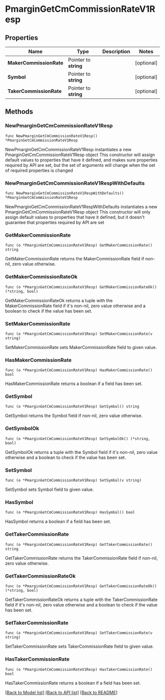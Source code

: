 # PmarginGetCmCommissionRateV1Resp

## Properties

Name | Type | Description | Notes
------------ | ------------- | ------------- | -------------
**MakerCommissionRate** | Pointer to **string** |  | [optional] 
**Symbol** | Pointer to **string** |  | [optional] 
**TakerCommissionRate** | Pointer to **string** |  | [optional] 

## Methods

### NewPmarginGetCmCommissionRateV1Resp

`func NewPmarginGetCmCommissionRateV1Resp() *PmarginGetCmCommissionRateV1Resp`

NewPmarginGetCmCommissionRateV1Resp instantiates a new PmarginGetCmCommissionRateV1Resp object
This constructor will assign default values to properties that have it defined,
and makes sure properties required by API are set, but the set of arguments
will change when the set of required properties is changed

### NewPmarginGetCmCommissionRateV1RespWithDefaults

`func NewPmarginGetCmCommissionRateV1RespWithDefaults() *PmarginGetCmCommissionRateV1Resp`

NewPmarginGetCmCommissionRateV1RespWithDefaults instantiates a new PmarginGetCmCommissionRateV1Resp object
This constructor will only assign default values to properties that have it defined,
but it doesn't guarantee that properties required by API are set

### GetMakerCommissionRate

`func (o *PmarginGetCmCommissionRateV1Resp) GetMakerCommissionRate() string`

GetMakerCommissionRate returns the MakerCommissionRate field if non-nil, zero value otherwise.

### GetMakerCommissionRateOk

`func (o *PmarginGetCmCommissionRateV1Resp) GetMakerCommissionRateOk() (*string, bool)`

GetMakerCommissionRateOk returns a tuple with the MakerCommissionRate field if it's non-nil, zero value otherwise
and a boolean to check if the value has been set.

### SetMakerCommissionRate

`func (o *PmarginGetCmCommissionRateV1Resp) SetMakerCommissionRate(v string)`

SetMakerCommissionRate sets MakerCommissionRate field to given value.

### HasMakerCommissionRate

`func (o *PmarginGetCmCommissionRateV1Resp) HasMakerCommissionRate() bool`

HasMakerCommissionRate returns a boolean if a field has been set.

### GetSymbol

`func (o *PmarginGetCmCommissionRateV1Resp) GetSymbol() string`

GetSymbol returns the Symbol field if non-nil, zero value otherwise.

### GetSymbolOk

`func (o *PmarginGetCmCommissionRateV1Resp) GetSymbolOk() (*string, bool)`

GetSymbolOk returns a tuple with the Symbol field if it's non-nil, zero value otherwise
and a boolean to check if the value has been set.

### SetSymbol

`func (o *PmarginGetCmCommissionRateV1Resp) SetSymbol(v string)`

SetSymbol sets Symbol field to given value.

### HasSymbol

`func (o *PmarginGetCmCommissionRateV1Resp) HasSymbol() bool`

HasSymbol returns a boolean if a field has been set.

### GetTakerCommissionRate

`func (o *PmarginGetCmCommissionRateV1Resp) GetTakerCommissionRate() string`

GetTakerCommissionRate returns the TakerCommissionRate field if non-nil, zero value otherwise.

### GetTakerCommissionRateOk

`func (o *PmarginGetCmCommissionRateV1Resp) GetTakerCommissionRateOk() (*string, bool)`

GetTakerCommissionRateOk returns a tuple with the TakerCommissionRate field if it's non-nil, zero value otherwise
and a boolean to check if the value has been set.

### SetTakerCommissionRate

`func (o *PmarginGetCmCommissionRateV1Resp) SetTakerCommissionRate(v string)`

SetTakerCommissionRate sets TakerCommissionRate field to given value.

### HasTakerCommissionRate

`func (o *PmarginGetCmCommissionRateV1Resp) HasTakerCommissionRate() bool`

HasTakerCommissionRate returns a boolean if a field has been set.


[[Back to Model list]](../README.md#documentation-for-models) [[Back to API list]](../README.md#documentation-for-api-endpoints) [[Back to README]](../README.md)


